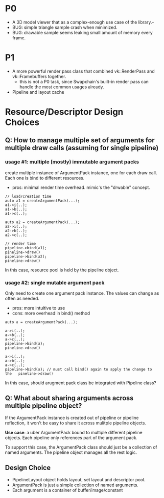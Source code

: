 # P0
- A 3D model viewer that as a complex-enough use case of the library.-
- BUG: simple triangle sample crash when minimized.
- BUG: drawable sample seems leaking small amount of memory every frame.

# P1
- A more powerful render pass class that combined vk::RenderPass and vk::Framebuffers together.
  - this is not a P0 task, since Swapchain's built-in render pass can handle the most common usages already.
- Pipeline and layout cache

# Resource/Descriptor Design Choices

## **Q**: How to manage multiple set of arguments for multiple draw calls (assuming for single pipeline)
  
  ### usage #1: multiple (mostly) immutable argument packs
  create multiple instance of ArgumentPack instance, one for each draw call. Each one is bind to different resources.
  - pros: minimal render time overhead. mimic's the "drwable" concept.
  ```
  // load/creation time
  auto a1 = createArgumentPack(...);
  a1->i(..);
  a1->b(..);
  a1->c(..);

  auto a2 = createArgumentPack(...);
  a2->i(..);
  a2->b(..);
  a2->c(..);

  // render time
  pipeline->bind(a1);
  pineline->draw()
  pipeline->bind(a2);
  pineline->draw()
  ```

  In this case, resource pool is held by the pipeline object.

  ### usage #2: single mutable argument pack
  Only need to create one argument pack instance. The values can change as often as needed.
  - pros: more intuitive to use
  - cons: more overhead in bind() method
  ```
  auto a = createArgumentPack(...);

  a->i(..);
  a->b(..);
  a->c(..);
  pipeline->bind(a);
  pineline->draw()

  a->i(..);
  a->b(..);
  a->c(..);
  pipeline->bind(a); // must call bind() again to apply the change to the   pineline->draw()
  ```

  In this case, should arugment pack class be integrated with Pipeline class?

## Q: What about sharing arguments across multiple pipeline object?

If the ArgumentPack instance is created out of pipeline or pipeline reflection, it won't be easy to share it across mulitple pipeline objects.

**Use case**: a uber ArgumentPack bound to multiple different pipeline objects. Each pipeline only references part of the argument pack.

To support this case, the ArgumentPack class should just be a collection of named arguments. The pipeline object manages all the rest logic.


## Design Choice
- PipelineLayout object holds layout, set layout and descriptor pool.
- ArgumentPack is just a simple collection of named arguments.
- Each argument is a container of buffer/image/constant
